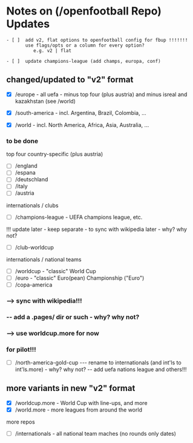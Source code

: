 # Notes on (/openfootball Repo) Updates

```
- [ ]  add v2, flat options to openfootball config for fbup !!!!!!!
       use flags/opts or a column for every option?
          e.g. v2 | flat

- [ ]  update champions-league (add champs, europa, conf)          
```



## changed/updated to "v2" format


- [x] /europe         - all uefa - minus top four (plus austria) and 
                                   minus isreal and kazakhstan (see /world)
- [x] /south-america  - incl. Argentina, Brazil, Colombia, ...
- [x] /world          - incl. North America, Africa, Asia, Australia, ...


### to be done

top four country-specific (plus austria)

- [ ]  /england
- [ ]  /espana
- [ ]  /deutschland
- [ ]  /italy
- [ ]  /austria

internationals / clubs

- [ ] /champions-league   - UEFA champions league, etc.


!!! update later  - keep separate - to sync with wikipedia later - why? why not?
- [ ] /club-worldcup



internationals / national teams

- [ ] /worldcup    - "classic" World Cup 
- [ ] /euro        - "classic" Euro(pean) Championship ("Euro")
- [ ] /copa-america

### --> sync with wikipedia!!!
###    -- add a .pages/ dir or such - why? why not?
###   -->  use worldcup.more for now
###           for pilot!!!


- [ ] /north-america-gold-cup   --- rename to internationals 
                                    (and int'ls to int'ls.more) - why? why not? 
                                  -- add uefa nations league and others!!!



## more variants in new "v2" format

- [x] /worldcup.more   - World Cup with line-ups, and more 
- [x] /world.more      -  more leagues from around the world

more repos

- [ ]  /internationals    - all national team maches (no rounds only dates)

